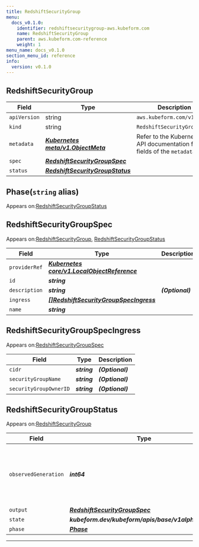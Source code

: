 ```yaml
---
title: RedshiftSecurityGroup
menu:
  docs_v0.1.0:
    identifier: redshiftsecuritygroup-aws.kubeform.com
    name: RedshiftSecurityGroup
    parent: aws.kubeform.com-reference
    weight: 1
menu_name: docs_v0.1.0
section_menu_id: reference
info:
  version: v0.1.0
---
```


## RedshiftSecurityGroup
| Field | Type | Description |
| ------ | ----- | ----------- |
| `apiVersion` | string | `aws.kubeform.com/v1alpha1` |
|    `kind` | string | `RedshiftSecurityGroup` |
| `metadata` | ***[Kubernetes meta/v1.ObjectMeta](https://kubernetes.io/docs/reference/generated/kubernetes-api/v1.13/#objectmeta-v1-meta)***|Refer to the Kubernetes API documentation for the fields of the `metadata` field.|
| `spec` | ***[RedshiftSecurityGroupSpec](#redshiftsecuritygroupspec)***||
| `status` | ***[RedshiftSecurityGroupStatus](#redshiftsecuritygroupstatus)***||
## Phase(`string` alias)

Appears on:[RedshiftSecurityGroupStatus](#redshiftsecuritygroupstatus)

## RedshiftSecurityGroupSpec

Appears on:[RedshiftSecurityGroup](#redshiftsecuritygroup), [RedshiftSecurityGroupStatus](#redshiftsecuritygroupstatus)

| Field | Type | Description |
| ------ | ----- | ----------- |
| `providerRef` | ***[Kubernetes core/v1.LocalObjectReference](https://kubernetes.io/docs/reference/generated/kubernetes-api/v1.13/#localobjectreference-v1-core)***||
| `id` | ***string***||
| `description` | ***string***| ***(Optional)*** |
| `ingress` | ***[[]RedshiftSecurityGroupSpecIngress](#redshiftsecuritygroupspecingress)***||
| `name` | ***string***||
## RedshiftSecurityGroupSpecIngress

Appears on:[RedshiftSecurityGroupSpec](#redshiftsecuritygroupspec)

| Field | Type | Description |
| ------ | ----- | ----------- |
| `cidr` | ***string***| ***(Optional)*** |
| `securityGroupName` | ***string***| ***(Optional)*** |
| `securityGroupOwnerID` | ***string***| ***(Optional)*** |
## RedshiftSecurityGroupStatus

Appears on:[RedshiftSecurityGroup](#redshiftsecuritygroup)

| Field | Type | Description |
| ------ | ----- | ----------- |
| `observedGeneration` | ***int64***| ***(Optional)*** Resource generation, which is updated on mutation by the API Server.|
| `output` | ***[RedshiftSecurityGroupSpec](#redshiftsecuritygroupspec)***| ***(Optional)*** |
| `state` | ***kubeform.dev/kubeform/apis/base/v1alpha1.State***| ***(Optional)*** |
| `phase` | ***[Phase](#phase)***| ***(Optional)*** |
---
